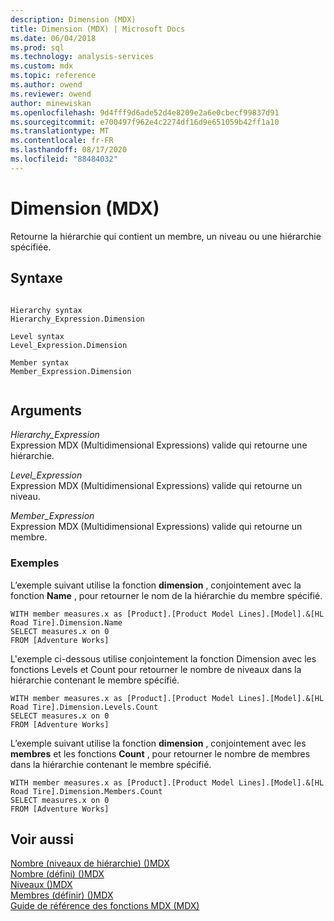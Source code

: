 ```yaml
---
description: Dimension (MDX)
title: Dimension (MDX) | Microsoft Docs
ms.date: 06/04/2018
ms.prod: sql
ms.technology: analysis-services
ms.custom: mdx
ms.topic: reference
ms.author: owend
ms.reviewer: owend
author: minewiskan
ms.openlocfilehash: 9d4fff9d6ade52d4e8209e2a6e0cbecf99837d91
ms.sourcegitcommit: e700497f962e4c2274df16d9e651059b42ff1a10
ms.translationtype: MT
ms.contentlocale: fr-FR
ms.lasthandoff: 08/17/2020
ms.locfileid: "88484032"
---
```

# <a name="dimension-mdx"></a>Dimension (MDX)


  Retourne la hiérarchie qui contient un membre, un niveau ou une hiérarchie spécifiée.  
  
## <a name="syntax"></a>Syntaxe  
  
```  
  
Hierarchy syntax  
Hierarchy_Expression.Dimension  
  
Level syntax  
Level_Expression.Dimension  
  
Member syntax  
Member_Expression.Dimension  
  
```  
  
## <a name="arguments"></a>Arguments  
 *Hierarchy_Expression*  
 Expression MDX (Multidimensional Expressions) valide qui retourne une hiérarchie.  
  
 *Level_Expression*  
 Expression MDX (Multidimensional Expressions) valide qui retourne un niveau.  
  
 *Member_Expression*  
 Expression MDX (Multidimensional Expressions) valide qui retourne un membre.  
  
### <a name="examples"></a>Exemples  
 L’exemple suivant utilise la fonction **dimension** , conjointement avec la fonction **Name** , pour retourner le nom de la hiérarchie du membre spécifié.  
  
```  
WITH member measures.x as [Product].[Product Model Lines].[Model].&[HL Road Tire].Dimension.Name  
SELECT measures.x on 0  
FROM [Adventure Works]  
```  
  
 L'exemple ci-dessous utilise conjointement la fonction Dimension avec les fonctions Levels et Count pour retourner le nombre de niveaux dans la hiérarchie contenant le membre spécifié.  
  
```  
WITH member measures.x as [Product].[Product Model Lines].[Model].&[HL Road Tire].Dimension.Levels.Count  
SELECT measures.x on 0  
FROM [Adventure Works]  
```  
  
 L’exemple suivant utilise la fonction **dimension** , conjointement avec les **membres** et les fonctions **Count** , pour retourner le nombre de membres dans la hiérarchie contenant le membre spécifié.  
  
```  
WITH member measures.x as [Product].[Product Model Lines].[Model].&[HL Road Tire].Dimension.Members.Count  
SELECT measures.x on 0  
FROM [Adventure Works]  
```  
  
## <a name="see-also"></a>Voir aussi  
 [Nombre &#40;niveaux de hiérarchie&#41; &#40;&#41;MDX ](../mdx/count-hierarchy-levels-mdx.md)   
 [Nombre &#40;défini&#41; &#40;&#41;MDX ](../mdx/count-set-mdx.md)   
 [Niveaux &#40;&#41;MDX ](../mdx/levels-mdx.md)   
 [Membres &#40;définir&#41; &#40;&#41;MDX ](../mdx/members-set-mdx.md)   
 [Guide de référence des fonctions MDX &#40;MDX&#41;](../mdx/mdx-function-reference-mdx.md)  
  
  
